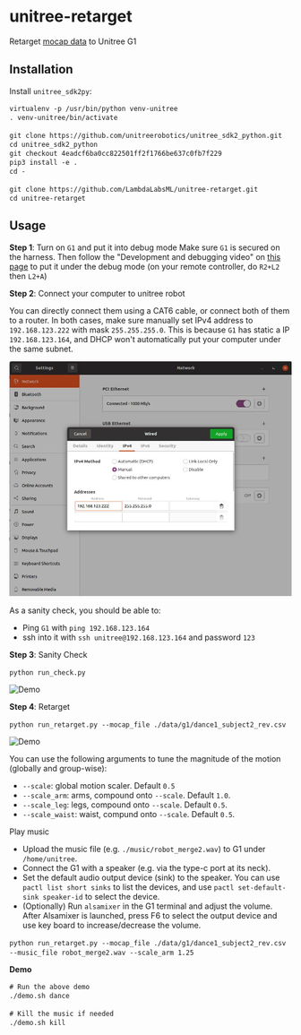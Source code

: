 # unitree-retarget

Retarget [mocap data](https://huggingface.co/datasets/unitreerobotics/LAFAN1_Retargeting_Dataset) to Unitree G1

## Installation

Install `unitree_sdk2py`:
```
virtualenv -p /usr/bin/python venv-unitree
. venv-unitree/bin/activate

git clone https://github.com/unitreerobotics/unitree_sdk2_python.git
cd unitree_sdk2_python
git checkout 4eadcf6ba0cc822501ff2f1766be637c0fb7f229
pip3 install -e .
cd -

git clone https://github.com/LambdaLabsML/unitree-retarget.git
cd unitree-retarget
```

## Usage

__Step 1__: Turn on `G1` and put it into debug mode
Make sure `G1` is secured on the harness. Then follow the "Development and debugging video" on [this page](https://support.unitree.com/home/en/G1_developer/quick_start) to put it under the debug mode (on your remote controller, do `R2+L2` then `L2+A`)


__Step 2__: Connect your computer to unitree robot

You can directly connect them using a CAT6 cable, or connect both of them to a router. In both cases, make sure manually set IPv4 address to `192.168.123.222` with mask `255.255.255.0`. This is because `G1` has static a IP `192.168.123.164`, and DHCP won't automatically put your computer under the same subnet.

![Image Description](img/manual_ip.png)


As a sanity check, you should be able to:
* Ping `G1` with `ping 192.168.123.164`
* ssh into it with `ssh unitree@192.168.123.164` and password `123`

__Step 3__: Sanity Check

`python run_check.py`

![Demo](img/sanity.gif)


__Step 4__: Retarget

`python run_retarget.py --mocap_file ./data/g1/dance1_subject2_rev.csv`

![Demo](img/dance.gif)


You can use the following arguments to tune the magnitude of the motion (globally and group-wise):
* `--scale`: global motion scaler. Default `0.5`
* `--scale_arm`: arms, compound onto `--scale`. Default `1.0`.
* `--scale_leg`: legs, compound onto `--scale`. Default `0.5`.
* `--scale_waist`: waist, compund onto `--scale`. Default `0.5`.

Play music
* Upload the music file (e.g. `./music/robot_merge2.wav`) to G1 under `/home/unitree`. 
* Connect the G1 with a speaker (e.g. via the type-c port at its neck).
* Set the default audio output device (sink) to the speaker. You can use `pactl list short sinks` to list the devices, and use `pactl set-default-sink speaker-id` to select the device.
* (Optionally) Run `alsamixer` in the G1 terminal and adjust the volume. After Alsamixer is launched, press F6 to select the output device and use key board to increase/decrease the volume.

`python run_retarget.py --mocap_file ./data/g1/dance1_subject2_rev.csv --music_file robot_merge2.wav --scale_arm 1.25`



__Demo__

```
# Run the above demo
./demo.sh dance

# Kill the music if needed
./demo.sh kill
```
